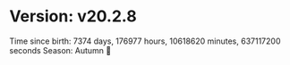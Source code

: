 # Version: v20.2.8
Time since birth: 7374 days, 176977 hours, 10618620 minutes, 637117200 seconds
Season: Autumn 🍁
